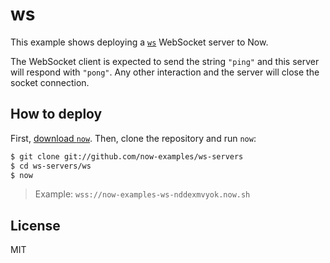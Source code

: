 # ws

This example shows deploying a [`ws`](https://github.com/websockets/ws) WebSocket
server to Now.

The WebSocket client is expected to send the string `"ping"` and this
server will respond with `"pong"`. Any other interaction and the server
will close the socket connection.

## How to deploy

First, [download `now`](https://zeit.co/download). Then, clone the
repository and run `now`:

```bash
$ git clone git://github.com/now-examples/ws-servers
$ cd ws-servers/ws
$ now
```

> Example: `wss://now-examples-ws-nddexmvyok.now.sh`

## License

MIT
